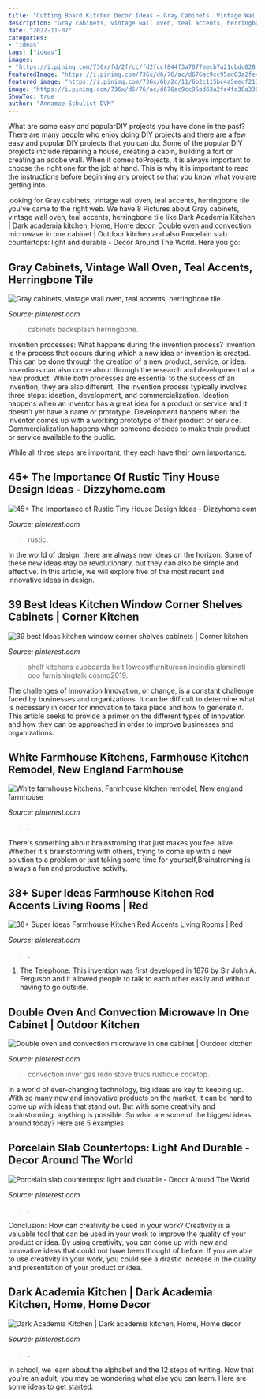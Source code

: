 ```yaml
---
title: "Cutting Board Kitchen Decor Ideas ~ Gray Cabinets, Vintage Wall Oven, Teal Accents, Herringbone Tile"
description: "Gray cabinets, vintage wall oven, teal accents, herringbone tile"
date: "2022-11-07"
categories:
- "ideas"
tags: ["ideas"]
images:
- "https://i.pinimg.com/736x/fd/2f/cc/fd2fccf844f3a7077eecb7a21cbdc028.jpg"
featuredImage: "https://i.pinimg.com/736x/d6/76/ac/d676ac9cc95ad63a2fe4fa36a3306a73.jpg"
featured_image: "https://i.pinimg.com/736x/6b/2c/11/6b2c115bc4a5eecf21139ec6e96a3c95--teal-accents-herringbone-tile.jpg"
image: "https://i.pinimg.com/736x/d6/76/ac/d676ac9cc95ad63a2fe4fa36a3306a73.jpg"
ShowToc: true
author: "Annamae Schulist DVM"
---
```



What are some easy and popularDIY projects you have done in the past?
There are many people who enjoy doing DIY projects and there are a few easy and popular DIY projects that you can do. Some of the popular DIY projects include repairing a house, creating a cabin, building a fort or creating an adobe wall. When it comes toProjects, it is always important to choose the right one for the job at hand. This is why it is important to read the instructions before beginning any project so that you know what you are getting into.

	

		
looking for Gray cabinets, vintage wall oven, teal accents, herringbone tile you've came to the right web. We have 8 Pictures about Gray cabinets, vintage wall oven, teal accents, herringbone tile like Dark Academia Kitchen | Dark academia kitchen, Home, Home decor, Double oven and convection microwave in one cabinet | Outdoor kitchen and also Porcelain slab countertops: light and durable - Decor Around The World. Here you go:
		
    
## Gray Cabinets, Vintage Wall Oven, Teal Accents, Herringbone Tile

<img loading=lazy src="https://i.pinimg.com/736x/6b/2c/11/6b2c115bc4a5eecf21139ec6e96a3c95--teal-accents-herringbone-tile.jpg" onerror="this.onerror=null;this.src='https://tse4.mm.bing.net/th?id=OIP.mWKEpKNhK1GhIwiWfQbwvAHaJ3&amp;pid=15.1';" alt="Gray cabinets, vintage wall oven, teal accents, herringbone tile">

_Source: pinterest.com_

>cabinets backsplash herringbone. 

	

Invention processes: What happens during the invention process?
Invention is the process that occurs during which a new idea or invention is created. This can be done through the creation of a new product, service, or idea. Inventions can also come about through the research and development of a new product. While both processes are essential to the success of an invention, they are also different. 
The invention process typically involves three steps: ideation, development, and commercialization. Ideation happens when an inventor has a great idea for a product or service and it doesn't yet have a name or prototype. Development happens when the inventor comes up with a working prototype of their product or service. Commercialization happens when someone decides to make their product or service available to the public. 

While all three steps are important, they each have their own importance.

    
## 45+ The Importance Of Rustic Tiny House Design Ideas - Dizzyhome.com

<img loading=lazy src="https://i.pinimg.com/736x/d6/76/ac/d676ac9cc95ad63a2fe4fa36a3306a73.jpg" onerror="this.onerror=null;this.src='https://tse3.mm.bing.net/th?id=OIP.Id6LcxJ_H1wbUUo1_rHdGgHaLH&amp;pid=15.1';" alt="45+ The Importance of Rustic Tiny House Design Ideas - Dizzyhome.com">

_Source: pinterest.com_

>rustic. 

	

In the world of design, there are always new ideas on the horizon. Some of these new ideas may be revolutionary, but they can also be simple and effective. In this article, we will explore five of the most recent and innovative ideas in design.

    
## 39 Best Ideas Kitchen Window Corner Shelves Cabinets | Corner Kitchen

<img loading=lazy src="https://i.pinimg.com/736x/fb/f8/72/fbf872d12aac173c89013cfc6761a583.jpg" onerror="this.onerror=null;this.src='https://tse3.mm.bing.net/th?id=OIP.kSVgaDvHz-rIOXwUMFPkigAAAA&amp;pid=15.1';" alt="39 best Ideas kitchen window corner shelves cabinets | Corner kitchen">

_Source: pinterest.com_

>shelf kitchens cupboards helt lowcostfurnitureonlineindia glaminati ooo furnishingtalk cosmo2019. 

	

The challenges of innovation
Innovation, or change, is a constant challenge faced by businesses and organizations. It can be difficult to determine what is necessary in order for innovation to take place and how to generate it. This article seeks to provide a primer on the different types of innovation and how they can be approached in order to improve businesses and organizations.

    
## White Farmhouse Kitchens, Farmhouse Kitchen Remodel, New England Farmhouse

<img loading=lazy src="https://i.pinimg.com/736x/fd/2f/cc/fd2fccf844f3a7077eecb7a21cbdc028.jpg" onerror="this.onerror=null;this.src='https://tse2.mm.bing.net/th?id=OIP.W6PIXLxdehR-JzGm6dEbHgHaJ3&amp;pid=15.1';" alt="White farmhouse kitchens, Farmhouse kitchen remodel, New england farmhouse">

_Source: pinterest.com_

>. 

	

There's something about brainstroming that just makes you feel alive. Whether it's brainstorming with others, trying to come up with a new solution to a problem or just taking some time for yourself,Brainstroming is always a fun and productive activity.

    
## 38+ Super Ideas Farmhouse Kitchen Red Accents Living Rooms | Red

<img loading=lazy src="https://i.pinimg.com/736x/10/7f/fe/107ffe94cb429259f61789f66f2efacd.jpg" onerror="this.onerror=null;this.src='https://tse4.mm.bing.net/th?id=OIP.vcpYXjWvcC7FkqRc0SE_yAAAAA&amp;pid=15.1';" alt="38+ Super Ideas Farmhouse Kitchen Red Accents Living Rooms | Red">

_Source: pinterest.com_

>. 

	

1. The Telephone: This invention was first developed in 1876 by Sir John A. Ferguson and it allowed people to talk to each other easily and without having to go outside.

    
## Double Oven And Convection Microwave In One Cabinet | Outdoor Kitchen

<img loading=lazy src="https://i.pinimg.com/736x/72/d4/b1/72d4b1f55d5d166c3fa77753a598a746.jpg" onerror="this.onerror=null;this.src='https://tse3.mm.bing.net/th?id=OIP.eZP4cDjBROBLK_a0e2h4CQHaKL&amp;pid=15.1';" alt="Double oven and convection microwave in one cabinet | Outdoor kitchen">

_Source: pinterest.com_

>convection inver gas redo stove trucs rustique cooktop. 

	

In a world of ever-changing technology, big ideas are key to keeping up. With so many new and innovative products on the market, it can be hard to come up with ideas that stand out. But with some creativity and brainstorming, anything is possible. So what are some of the biggest ideas around today? Here are 5 examples: 

    
## Porcelain Slab Countertops: Light And Durable - Decor Around The World

<img loading=lazy src="https://i.pinimg.com/736x/e3/8e/ff/e38effabeb6e6f2686026328c58ef596.jpg" onerror="this.onerror=null;this.src='https://tse2.mm.bing.net/th?id=OIP.h96Edkn2-LuiXlNJPBxOFwHaJ3&amp;pid=15.1';" alt="Porcelain slab countertops: light and durable - Decor Around The World">

_Source: pinterest.com_

>. 

	

Conclusion: How can creativity be used in your work?
Creativity is a valuable tool that can be used in your work to improve the quality of your product or idea. By using creativity, you can come up with new and innovative ideas that could not have been thought of before. If you are able to use creativity in your work, you could see a drastic increase in the quality and presentation of your product or idea.

    
## Dark Academia Kitchen | Dark Academia Kitchen, Home, Home Decor

<img loading=lazy src="https://i.pinimg.com/736x/e1/f7/87/e1f787e5d3b0c369cf7ad47767f27b8e.jpg" onerror="this.onerror=null;this.src='https://tse4.mm.bing.net/th?id=OIP.hxPVoGtwumDT7ozLCMv44AHaJ3&amp;pid=15.1';" alt="Dark Academia Kitchen | Dark academia kitchen, Home, Home decor">

_Source: pinterest.com_

>. 

	

In school, we learn about the alphabet and the 12 steps of writing. Now that you're an adult, you may be wondering what else you can learn. Here are some ideas to get started: 

